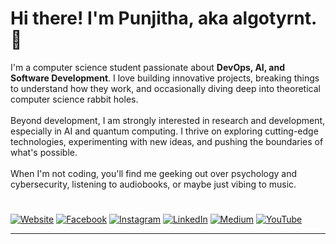 # Hi there! I'm Punjitha, aka algotyrnt. 👋

I'm a computer science student passionate about <b> DevOps, AI, and Software Development</b>. I love building innovative projects, breaking things to understand how they work, and occasionally diving deep into theoretical computer science rabbit holes.
<br><br>
Beyond development, I am strongly interested in research and development, especially in AI and quantum computing. I thrive on exploring cutting-edge technologies, experimenting with new ideas, and pushing the boundaries of what's possible.
<br><br>
When I'm not coding, you'll find me geeking out over psychology and cybersecurity, listening to audiobooks, or maybe just vibing to music.


#
[![Website](https://img.shields.io/badge/Website-000000?logo=google-chrome&logoColor=white)](https://tyrnt.co) [![Facebook](https://img.shields.io/badge/Facebook-%231877F2.svg?logo=Facebook&logoColor=white)](https://facebook.com/algotyrnt) [![Instagram](https://img.shields.io/badge/Instagram-%23E4405F.svg?logo=Instagram&logoColor=white)](https://instagram.com/algotyrnt) [![LinkedIn](https://img.shields.io/badge/LinkedIn-%230077B5.svg?logo=linkedin&logoColor=white)](https://linkedin.com/in/punjitha) [![Medium](https://img.shields.io/badge/Medium-12100E?logo=medium&logoColor=white)](https://medium.com/@tyrnt) [![YouTube](https://img.shields.io/badge/YouTube-%23FF0000.svg?logo=YouTube&logoColor=white)](https://youtube.com/@algotyrnt)

---

<!-- Proudly created with GPRM ( https://gprm.itsvg.in ) -->
<!---
algotyrnt/algotyrnt is a ✨ special ✨ repository because its `README.md` (this file) appears on your GitHub profile.
You can click the Preview link to take a look at your changes.
--->
